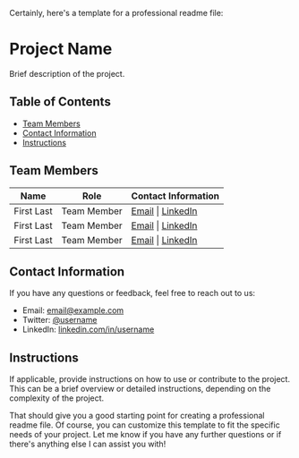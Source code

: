 Certainly, here's a template for a professional readme file:

# Project Name

Brief description of the project.

## Table of Contents

- [Team Members](#team-members)
- [Contact Information](#contact-information)
- [Instructions](#instructions)

## Team Members

| Name             | Role              | Contact Information                       |
| ---------------- | ----------------- | ----------------------------------------- |
| First Last       | Team Member       | [Email](mailto:email@example.com) \| [LinkedIn](https://www.linkedin.com/in/username/) |
| First Last       | Team Member       | [Email](mailto:email@example.com) \| [LinkedIn](https://www.linkedin.com/in/username/) |
| First Last       | Team Member       | [Email](mailto:email@example.com) \| [LinkedIn](https://www.linkedin.com/in/username/) |

## Contact Information

If you have any questions or feedback, feel free to reach out to us:

- Email: [email@example.com](mailto:email@example.com)
- Twitter: [@username](https://twitter.com/username)
- LinkedIn: [linkedin.com/in/username](https://www.linkedin.com/in/username/)

## Instructions

If applicable, provide instructions on how to use or contribute to the project. This can be a brief overview or detailed instructions, depending on the complexity of the project.

That should give you a good starting point for creating a professional readme file. Of course, you can customize this template to fit the specific needs of your project. Let me know if you have any further questions or if there's anything else I can assist you with!
